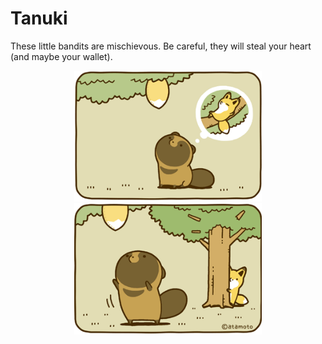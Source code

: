 # Tanuki

These little bandits are mischievous. Be careful, they will steal your heart (and maybe your wallet). 

<p align="center">
    <img width="300" src="https://github.com/yngtodd/tanuki/blob/master/img/tanuki1.png">
    <img width="300" src="https://github.com/yngtodd/tanuki/blob/master/img/tanuki2.png">
</p>
